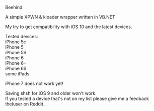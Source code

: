 Beehind

A simple XPWN & kloader wrapper written in VB.NET


My try to get compatibility with iOS 10 and the latest devices.


Tested devices:<br>
iPhone 5c<br>
iPhone 5<br>
iPhone 5S<br>
iPhone 6<br>
iPhone 6+<br>
iPhone 6S<br>
some iPads<br>

iPhone 7 does not work yet!<br>

Saving shsh for iOS 9 and older won't work.<br>
If you tested a device that's not on my list please give me a feedback theIuser on Reddit.
